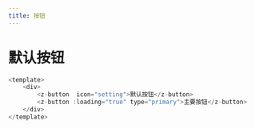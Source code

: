 ```yaml
---
title: 按钮 
---
```

# 默认按钮

<button-demo></button-demo>
```javascript
<template>
    <div>
        <z-button  icon="setting">默认按钮</z-button>
        <z-button :loading="true" type="primary">主要按钮</z-button>
    </div>
</template>
```